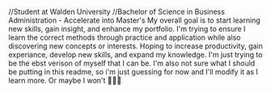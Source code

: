 //Student at Walden University
//Bachelor of Science in Business Administration - Accelerate into Master's
My overall goal is to start learning new skills, gain insight, and enhance my portfolio. I'm trying to ensure I learn the correct methods through practice and application while also discovering new concepts or interests.
Hoping to increase productivity, gain experiance, develop new skills, and expand my knowledge. I'm just trying to be the ebst verison of myself that I can be.
I'm also not sure what I should be putting in this readme, so i'm just guessing for now and I'll modify it as I learn more. Or maybe I won't 🤣🤷‍♀️
